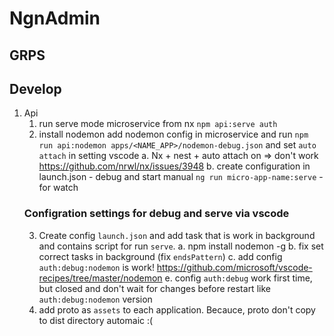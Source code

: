# NgnAdmin
## GRPS

## Develop
1. Api
    1. run serve mode microservice from nx `npm api:serve auth`
    2. install nodemon add nodemon config in microservice and run `npm run api:nodemon apps/<NAME_APP>/nodemon-debug.json` and set `auto attach` in setting vscode
        a. Nx + nest + auto attach on => don't work https://github.com/nrwl/nx/issues/3948
        b. create configuration in launch.json - debug and start manual `ng run micro-app-name:serve` - for watch
    ### Configration settings for debug and serve via vscode
    3. Create config `launch.json` and add task that is work in background and contains script for  run `serve`. 
        a. npm install nodemon -g
        b. fix set correct tasks in background (fix `endsPattern`)
        c. add config `auth:debug:nodemon` is work! https://github.com/microsoft/vscode-recipes/tree/master/nodemon
        e. config `auth:debug` work first time, but closed and don't wait for changes before restart like `auth:debug:nodemon` version 
    4. add proto as `assets` to each application. Becauce, proto don't copy to dist directory automaic :(
